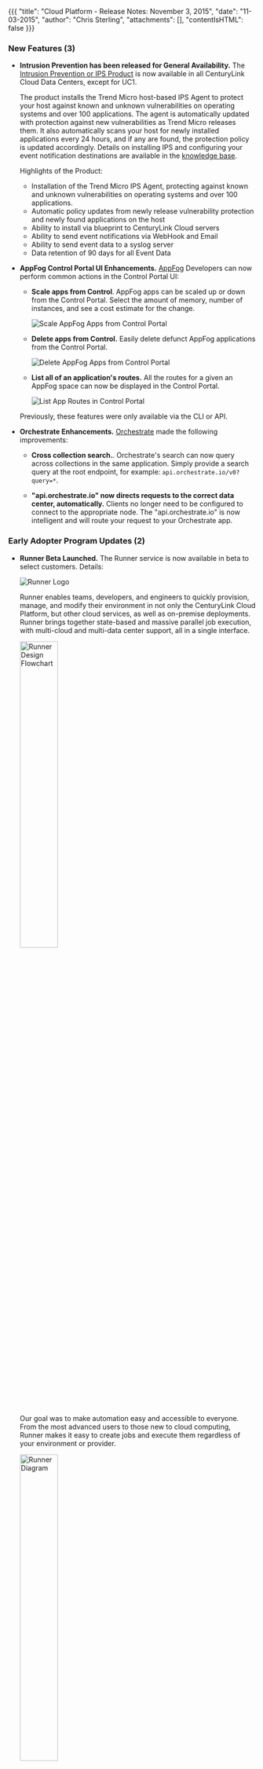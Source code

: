 {{{
"title": "Cloud Platform - Release Notes: November 3, 2015",
"date": "11-03-2015",
"author": "Chris Sterling",
"attachments": [],
"contentIsHTML": false
}}}

### New Features (3)

* __Intrusion Prevention has been released for General Availability.__ The [Intrusion Prevention or IPS Product](https://www.ctl.io/intrusion-prevention-service/) is now available in all CenturyLink Cloud Data Centers, except for UC1.  

  The product installs the Trend Micro host-based IPS Agent to protect your host against known and unknown vulnerabilities on operating systems and over 100 applications.  The agent is automatically updated with protection against new vulnerabilities as Trend Micro releases them.  It also automatically scans your host for newly installed applications every 24 hours, and if any are found, the protection policy is updated accordingly.  Details on installing IPS and configuring your event notification destinations are available in the [knowledge base](https://www.ctl.io/knowledge-base/security/#1).

  Highlights of the Product:
  * Installation of the Trend Micro IPS Agent, protecting against known and unknown vulnerabilities on operating systems and over 100 applications.  
  * Automatic policy updates from newly release vulnerability protection and newly found applications on the host
  * Ability to install via blueprint to CenturyLink Cloud servers
  * Ability to send event notifications via WebHook and Email
  * Ability to send event data to a syslog server
  * Data retention of 90 days for all Event Data

* __AppFog Control Portal UI Enhancements.__ [AppFog](https://www.ctl.io/appfog/) Developers can now perform common actions in the Control Portal UI:

  * __Scale apps from Control__. AppFog apps can be scaled up or down from the Control Portal. Select the amount of memory, number of instances, and see a cost estimate for the change.

    ![Scale AppFog Apps from Control Portal](../images/2015-11-03_scale-appfog-apps-releasenotes.png)

  * __Delete apps from Control.__ Easily delete defunct AppFog applications from the Control Portal.

    ![Delete AppFog Apps from Control Portal](../images/2015-11-03_delete-appfog-apps-releasenotes.png)

  * __List all of an application's routes.__ All the routes for a given an AppFog space can now be displayed in the Control Portal.

    ![List App Routes in Control Portal](../images/2015-11-03_list-app-routes-releasenotes.png)

  Previously, these features were only available via the CLI or API.

* __Orchestrate Enhancements.__ [Orchestrate](https://www.orchestrate.io/) made the following improvements:

  * __Cross collection search.__. Orchestrate's search can now query across collections in the same application. Simply provide a search query at the root endpoint, for example: `api.orchestrate.io/v0?query=*`.

  * __"api.orchestrate.io" now directs requests to the correct data center, automatically.__ Clients no longer need to be configured to connect to the appropriate node. The "api.orchestrate.io" is now intelligent and will route your request to your Orchestrate app.

### Early Adopter Program Updates (2)

* __Runner Beta Launched.__ The Runner service is now available in beta to select customers. Details:

  <img src="../images/2015-11-03_runner-logo-releasenotes.png" alt="Runner Logo"/>

  Runner enables teams, developers, and engineers to quickly provision, manage, and modify their environment in not only the CenturyLink Cloud Platform, but other cloud services, as well as on-premise deployments. Runner brings together state-based and massive parallel job execution, with multi-cloud and multi-data center support, all in a single interface.

    <img src="../images/2015-11-03_runner-flowchart-abstract-releasenotes.jpg" width="40%" alt="Runner Design Flowchart"/>

  Our goal was to make automation easy and accessible to everyone. From the most advanced users to those new to cloud computing, Runner makes it easy to create jobs and execute them regardless of your environment or provider.

    <img src="../images/2015-11-03_runner-diagram-web-releasenotes.jpg" width="40%" alt="Runner Diagram"/>

  * __Runner Job Service.__ The Job Service is the primary component of the Runner product.  Users can create, modify, and execute jobs at anytime.  The Job Service accepts a payload the references a playbook to be used, whether that is using a public GitHub repository or private (GitHub credentials required), as well as other information like login or bearer token, environments, and so on.

  * __Runner SSH Service.__ The SSH Service supports Key Pair management within CenturyLink Cloud. Users can create, retrieve, deploy, and import Key Pairs, as well a remove or "undeploy." The SSH Service can be used as a standalone feature as well.

  * __Runner VPN Service.__ The VPN Service creates connection definitions to be used in parallel with jobs.  The VPN Service allows for the Job Service to access remote hosts and establish connections during job execution.

  * __Runner Status Service.__ The Status Service retrieves the status of jobs they have executed.  This status will return the information of the latest update.  For completed jobs, this will return the entire history. The statuses are accessible via webhooks for real-time status reporting and updating.

  * __Runner Scheduling Service.__ The Schedule Service schedules jobs, as well as runs any endpoint, using `cron` expressions. The service accepts URLS and endpoints, so the service is not tightly coupled with job service (but does integrate seamlessly). The Service also allows for schedule modification, which includes discontinuing (deleting).

* __MySQL Beta Configurable Database Subscriptions.__ Database as a Service customers provisioning service through the UI can now select the specific amount of CPU, RAM and Storage to fit their needs. Previously, users were limited to pre-defined plans.  

  *Note: AppFog users will continue to select pre-defined plans through the AppFog Add-On Engine marketplace.*

### Enhancements (3)

* __Object Storage - Performance Enhancements & New Pricing.__ The object storage service in Canada now offers improved performance and reliability, while continuing to provide the familiar S3 interface. Existing customers will automatically receive these new capabilities. More details are available on the [Object Storage product page](https://www.ctl.io/object-storage/), including new pricing, and the [knowledge base](https://www.ctl.io/knowledge-base/object-storage).

* __Added Year to Activity History.__ The Control Portal now shows the year for each event in the Activity History.

* __Additional Server Group APIs.__ The following Server Group APIs have been added to our public API documentation:

  * __Server Group Horizontal Autoscale Policy__. Retrieve and set the details of a horizontal autoscale policy associated with a group.
    - https://www.ctl.io/api-docs/v2/#groups-get-group-horizontal-autoscale-policy
    - https://www.ctl.io/api-docs/v2/#groups-set-group-horizontal-autoscale-policy

  * __Server Group Scheduled Activities.__ Gets the scheduled activities associated with a group.
    - https://www.ctl.io/api-docs/v2/#groups-get-group-scheduled-activities

  * __Server Group Defaults.__ Sets the default settings to be used when building servers in a group.
    - https://www.ctl.io/api-docs/v2/#groups-set-group-defaults

### Ecosystem (3)

* __Appcito.__ [Appcito](http://www.appcito.com) CAFE (Cloud Application Front End) is an easy-to-deploy, unified and cloud-native service that enables cloud application teams to select and deploy enterprise grade L4 to L7 application network services.  This cloud-native, proxy-based service gateway improves application delivery with a web-scale solution for load balancing, application security and continuous availability.  [Get started](https://www.ctl.io/knowledge-base/ecosystem-partners/marketplace-guides/getting-started-with-appcito-cafe/) with the Appcito blueprint today.

* __CloudFuze.__ [CloudFuze](https://www.cloudfuze.com/), provides management tools for cloud-based file and storage services.  Their integration allows customers of CenturyLink’s cloud platform to utilize one tool to track and manage information residing in diverse cloud file-sharing services with a common management framework. 
Start controlling your storage sprawl by [deploying CloudFuze](https://www.ctl.io/knowledge-base/ecosystem-partners/marketplace-guides/getting-started-with-cloudfuze-blueprint/) on CenturyLink today.

* __bplmager.__ Many [Marketplace Provider Program](https://www.ctl.io/marketplace/program/) partners use the power of CenturyLink [Cloud Blueprints](https://www.ctl.io/cloud-platform/cloud-orchestration/) to configure ready-to-use solutions that CenturyLink customers can quickly discover and deploy.  However, many partners rely on the virtual appliance model (.AMI, .ISO, .OVF) to package and deploy their software for cloud consumption which had previously only been available on the CenturyLink Cloud platform as a [Service Task](https://www.ctl.io/service-tasks/).  

  The [CenturyLink bpImager](https://www.ctl.io/knowledge-base/ecosystem-partners/partner-integration-resources/bpimager-appliance-requirements/) solution, not in beta release, offers a set of integration tools that can convert many common virtual appliance formats into a Blueprint deployment model. This reduces the barrier to integration for many Marketplace Provider Program partners. Some examples of partners who are already taking advantage:

  * __CloudBolt.__ [CloudBolt](http://www.cloudbolt.io) is an intuitive cloud management platform (CMP) that delivers automated provisioning, unified IT management, chargeback/showback reporting, and interactive service catalogs for user self-service. It integrates both new and existing virtualization and private cloud environments with public clouds, automation scripting tools, and domain‐specific technologies.  CloudBolt has integrated a [resource handler](http://docs.cloudbolt.io/resource-handlers.html) for CenturyLink Cloud, which streamlines the discovery of services after users get started with the [CloudBolt blueprint](https://www.ctl.io/knowledge-base/ecosystem-partners/marketplace-guides/getting-started-with-cloudbolt-appliance/).

  * __OpenVPN Access Server.__ [OpenVPN Access Server](https://openvpn.net) is a full-featured, software-based, virtual private networking solution that integrates OpenVPN server capabilities, enterprise management capabilities, simplified OpenVPN Connect UI, and OpenVPN Client software packages that accommodate Windows, MAC, Linux, Android, and iOS environments. OpenVPN Access Server supports a wide range of configurations, including secure and granular remote access to internal network and/ or private cloud network resources and applications with fine-grained access control.  [Build your secure link to the cloud today](https://www.ctl.io/knowledge-base/ecosystem-partners/marketplace-guides/getting-started-with-openvpnas-appliance/) using OpenVPN AS.

  * __SoftNAS.__ [SoftNAS](https://www.softnas.com) is one of the most popular storage technologies in the cloud.  This virtual appliance template is [now available via Cloud Blueprint](https://www.ctl.io/knowledge-base/ecosystem-partners/marketplace-guides/getting-started-with-softnas-cloud-file-gateway-partner-template/), providing CenturyLink customers with an enterprise-grade, software-defined, network-attached storage gateway to safely and reliably operate their business-critical IT systems and storage folders inside CenturyLink Cloud.

### Open Source Contributions (3)

* __CLC-Ansible Cloud Module clc_server_snapshot.__ Ansible module for managing server snapshots in CenturyLink Cloud - (http://docs.ansible.com/ansible/clc_server_snapshot_module.html)

* __CLC-Ansible Cloud Module: clc_alert_policy.__ Ansible module to manage alert policies in CenturyLink Cloud - (http://docs.ansible.com/ansible/clc_alert_policy_module.html)

* __CLC-Ansible Cloud Module: clc_aa_policy.__ Ansible module to manage anti affinity policies in CenturyLink Cloud -  (http://docs.ansible.com/ansible/clc_aa_policy_module.html)

### Announcements (1)

* __Retirement of IPMonitor Service.__ IPMonitor is a legacy tool used to monitor legacy Tier 3 managed servers. This service will be shut down on December 1, 2015 and servers will no longer be monitored with this service.

  Customers should consider using the built-in CPU/memory/storage monitoring available in the Control Portal (https://www.ctl.io/knowledge-base/network/monitors-that-are-supported/).

  Additional options include managed servers (https://www.ctl.io/knowledge-base/managed-services/managed-operating-system-frequently-asked-questions/) or any number of our powerful ecosystem options (https://www.ctl.io/knowledge-base/ecosystem-partners/ecosystem-partner-list/#management-and-monitoring).

### Selected Bug Fixes (1)

* __CLC-Ansible Cloud Module Fixes and Enhancements.__ Bug fixes and minor enhancements:
  - Added RETURN doc string for all modules
  - Fixed few typos
  - Fixed a bug with clc_group module to return the right group dict
  - Added the capability to create/update/delete bare metal servers with clc_server module

